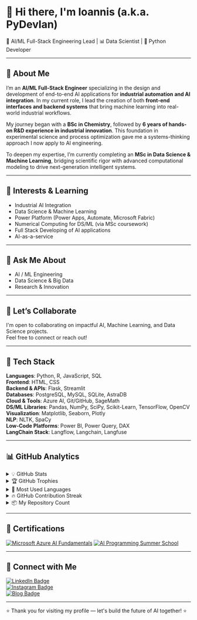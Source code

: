 # 👋 Hi there, I'm Ioannis (a.k.a. PyDevIan)  
🤖 AI/ML Full-Stack Engineering Lead | 📊 Data Scientist | 🐍 Python Developer


---

## 🧪 About Me

I’m an **AI/ML Full-Stack Engineer** specializing in the design and development of end-to-end AI applications for **industrial automation and AI integration**. In my current role, I lead the creation of both **front-end interfaces and backend systems** that bring machine learning into real-world industrial workflows.

My journey began with a **BSc in Chemistry**, followed by **6 years of hands-on R&D experience in industrial innovation**. This foundation in experimental science and process optimization gave me a systems-thinking approach I now apply to AI engineering.

To deepen my expertise, I’m currently completing an **MSc in Data Science & Machine Learning**, bridging scientific rigor with advanced computational modeling to drive next-generation intelligent systems.

---

## 🎯 Interests & Learning

- Industrial AI Integration  
- Data Science & Machine Learning  
- Power Platform (Power Apps, Automate, Microsoft Fabric)  
- Numerical Computing for DS/ML (via MSc coursework)
- Full Stack Developing of AI applications
- AI-as-a-service

---

## 💬 Ask Me About

- AI / ML Engineering  
- Data Science & Big Data  
- Research & Innovation  

---

## 🤝 Let’s Collaborate

I'm open to collaborating on impactful AI, Machine Learning, and Data Science projects.  
Feel free to connect or reach out!

---

## 🧰 Tech Stack

**Languages**: Python, R, JavaScript, SQL  
**Frontend**: HTML, CSS  
**Backend & APIs**: Flask, Streamlit  
**Databases**: PostgreSQL, MySQL, SQLite, AstraDB  
**Cloud & Tools**: Azure AI, Git/GitHub, SageMath  
**DS/ML Libraries**: Pandas, NumPy, SciPy, Scikit-Learn, TensorFlow, OpenCV  
**Visualization**: Matplotlib, Seaborn, Plotly  
**NLP**: NLTK, SpaCy  
**Low-Code Platforms**: Power BI, Power Query, DAX  
**LangChain Stack**: Langflow, Langchain, Langfuse

---

## 📊 GitHub Analytics

<details>
  <summary>💡 GitHub Stats</summary>

  ![GitHub Stats](https://github-readme-stats.vercel.app/api?username=PyDevIan&show_icons=true&count_private=true&theme=dark&cache_seconds=1800&v=#)

</details>

<details>
  <summary>🏆 GitHub Trophies</summary>

  ![GitHub Trophies](https://github-profile-trophy.vercel.app/?username=PyDevIan&theme=gruvbox)

</details>

<details>
  <summary>🔁 Most Used Languages</summary>

  ![Top Langs](https://github-readme-stats.vercel.app/api/top-langs/?username=PyDevIan&layout=compact&langs_count=6&theme=dark)

</details>

<details>
  <summary>🔥 GitHub Contribution Streak</summary>

  ![GitHub Streak](https://github-readme-streak-stats.herokuapp.com/?user=PyDevIan&theme=dark&date_format=M%20j%5B%2C%20Y%5D)

</details>

<details>
  <summary>📦 My Repository Count</summary>
  
  ![Total Private Repositories](https://img.shields.io/badge/Private%20Repositories-7-red?style=for-the-badge&logo=github)
  </br>
  ![Total Public Repositories](https://img.shields.io/badge/Public%20Repositories-5-darkgreen?style=for-the-badge&logo=github)
  
</details>  

---

## 🏅 Certifications

[![Microsoft Azure AI Fundamentals](https://images.credly.com/size/220x220/images/4136ced8-75d5-4afb-8677-40b6236e2672/azure-ai-fundamentals-600x600.png)](https://www.credly.com/badges/0c5e3fb1-5ce6-4bd5-ae4c-42f4b379bf85/public_url)
[![AI Programming Summer School](https://images.credly.com/size/220x220/images/394d73b4-2476-4602-a264-fcf1bcd6f441/image.png)](https://www.credly.com/badges/20c28810-2300-4cc6-af43-14b83fce8ef0/public_url)

---

## 🔗 Connect with Me

<a href="https://www.linkedin.com/in/ioannis-tsioukis/" target="_blank">
  <img src="https://img.shields.io/badge/LinkedIn-blue?logo=linkedin&style=for-the-badge" alt="LinkedIn Badge"/>
</a>
</br>
<a href="https://www.instagram.com/pydevian?igsh=Z2Y5c3YycWFjeGdy" target="_blank">
  <img src="https://img.shields.io/badge/Instagram-@pydevian-E4405F?logo=instagram&style=for-the-badge" alt="Instagram Badge"/>
</a>
</br>
<a href="https://pydevian.github.io/personal_website/" target="_blank">
  <img src="https://img.shields.io/badge/Blog-pydevian.github.io-0A0A0A?style=for-the-badge" alt="Blog Badge"/>
</a>

---

⭐️ Thank you for visiting my profile — let's build the future of AI together! ⭐️
